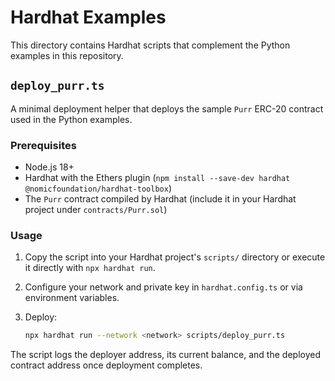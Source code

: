 # Hardhat Examples

This directory contains Hardhat scripts that complement the Python examples in this repository.

## `deploy_purr.ts`

A minimal deployment helper that deploys the sample `Purr` ERC-20 contract used in the Python examples.

### Prerequisites

- Node.js 18+
- Hardhat with the Ethers plugin (`npm install --save-dev hardhat @nomicfoundation/hardhat-toolbox`)
- The `Purr` contract compiled by Hardhat (include it in your Hardhat project under `contracts/Purr.sol`)

### Usage

1. Copy the script into your Hardhat project's `scripts/` directory or execute it directly with `npx hardhat run`.
2. Configure your network and private key in `hardhat.config.ts` or via environment variables.
3. Deploy:

   ```bash
   npx hardhat run --network <network> scripts/deploy_purr.ts
   ```

The script logs the deployer address, its current balance, and the deployed contract address once deployment completes.
